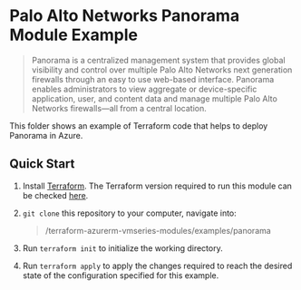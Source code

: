 # Palo Alto Networks Panorama Module Example

>Panorama is a centralized management system that provides global visibility and control over multiple Palo Alto Networks next generation firewalls through an easy to use web-based interface. Panorama enables administrators to view aggregate or device-specific application, user, and content data and manage multiple Palo Alto Networks firewalls—all from a central location.

This folder shows an example of Terraform code that helps to deploy Panorama in Azure.

## Quick Start

1. Install [Terraform](https://www.terraform.io/). The Terraform version required to run this module can be checked [here](./versions.tf).
1. `git clone` this repository to your computer, navigate into:

    >/terraform-azurerm-vmseries-modules/examples/panorama

1. Run `terraform init` to initialize the working directory.
1. Run `terraform apply` to apply the changes required to reach the desired state of the configuration specified for this example.